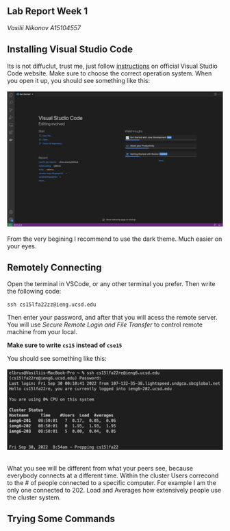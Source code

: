 ## Lab Report Week 1
*Vasilii Nikonov A15104557*

## Installing Visual Studio Code
Its is not diffuclut, trust me, just follow [instructions](https://code.visualstudio.com/) on official Visual Studio Code website. Make sure to choose the correct operation system. When you open it up, you should see something like this:
<br></br>
![open vs code](./images/lab1/1.png)
<br></br>
From the very begining I recommend to use the dark theme. Much easier on your eyes.

## Remotely Connecting
Open the terminal in VSCode, or any other terminal you prefer. Then write the following code:

```
ssh cs15lfa22zz@ieng.ucsd.edu
```
Then enter your password, and after that you will acess the remote server. You will use *Secure Remote Login and File Transfer* to control remote machine from your local.

**Make sure to write `cs15` instead of `cse15`**

You should see something like this:
<br></br>
![connected remote server](./images/lab1/2.png)
<br></br>

What you see will be different from what your peers see, because everybody connects at a different time. Within the cluster Users correcond to the # of people connected to a specific computer. For example I am the only one connected to 202. Load and Averages how extensively people use the cluster system.

## Trying Some Commands
